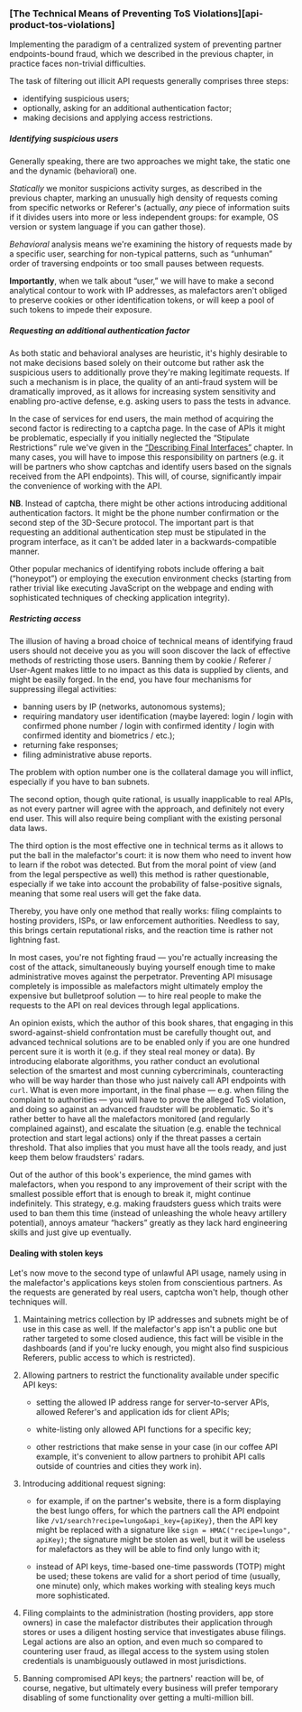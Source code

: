 ### [The Technical Means of Preventing ToS Violations][api-product-tos-violations]

Implementing the paradigm of a centralized system of preventing partner endpoints-bound fraud, which we described in the previous chapter, in practice faces non-trivial difficulties.

The task of filtering out illicit API requests generally comprises three steps:
  * identifying suspicious users;
  * optionally, asking for an additional authentication factor;
  * making decisions and applying access restrictions.

##### Identifying suspicious users

Generally speaking, there are two approaches we might take, the static one and the dynamic (behavioral) one.

*Statically* we monitor suspicions activity surges, as described in the previous chapter, marking an unusually high density of requests coming from specific networks or Referer's (actually, *any* piece of information suits if it divides users into more or less independent groups: for example, OS version or system language if you can gather those).

*Behavioral* analysis means we're examining the history of requests made by a specific user, searching for non-typical patterns, such as “unhuman” order of traversing endpoints or too small pauses between requests.

**Importantly**, when we talk about “user,” we will have to make a second analytical contour to work with IP addresses, as malefactors aren't obliged to preserve cookies or other identification tokens, or will keep a pool of such tokens to impede their exposure.

##### Requesting an additional authentication factor

As both static and behavioral analyses are heuristic, it's highly desirable to not make decisions based solely on their outcome but rather ask the suspicious users to additionally prove they're making legitimate requests. If such a mechanism is in place, the quality of an anti-fraud system will be dramatically improved, as it allows for increasing system sensitivity and enabling pro-active defense, e.g. asking users to pass the tests in advance.

In the case of services for end users, the main method of acquiring the second factor is redirecting to a captcha page. In the case of APIs it might be problematic, especially if you initially neglected the “Stipulate Restrictions” rule we've given in the [“Describing Final Interfaces”](#api-design-describing-interfaces) chapter. In many cases, you will have to impose this responsibility on partners (e.g. it will be partners who show captchas and identify users based on the signals received from the API endpoints). This will, of course, significantly impair the convenience of working with the API.

**NB**. Instead of captcha, there might be other actions introducing additional authentication factors. It might be the phone number confirmation or the second step of the 3D-Secure protocol. The important part is that requesting an additional authentication step must be stipulated in the program interface, as it can't be added later in a backwards-compatible manner.

Other popular mechanics of identifying robots include offering a bait (“honeypot”) or employing the execution environment checks (starting from rather trivial like executing JavaScript on the webpage and ending with sophisticated techniques of checking application integrity).

##### Restricting access

The illusion of having a broad choice of technical means of identifying fraud users should not deceive you as you will soon discover the lack of effective methods of restricting those users. Banning them by cookie / Referer / User-Agent makes little to no impact as this data is supplied by clients, and might be easily forged. In the end, you have four mechanisms for suppressing illegal activities:
  * banning users by IP (networks, autonomous systems);
  * requiring mandatory user identification (maybe layered: login / login with confirmed phone number / login with confirmed identity / login with confirmed identity and biometrics / etc.);
  * returning fake responses;
  * filing administrative abuse reports.

The problem with option number one is the collateral damage you will inflict, especially if you have to ban subnets.

The second option, though quite rational, is usually inapplicable to real APIs, as not every partner will agree with the approach, and definitely not every end user. This will also require being compliant with the existing personal data laws.

The third option is the most effective one in technical terms as it allows to put the ball in the malefactor's court: it is now them who need to invent how to learn if the robot was detected. But from the moral point of view (and from the legal perspective as well) this method is rather questionable, especially if we take into account the probability of false-positive signals, meaning that some real users will get the fake data.

Thereby, you have only one method that really works: filing complaints to hosting providers, ISPs, or law enforcement authorities. Needless to say, this brings certain reputational risks, and the reaction time is rather not lightning fast.

In most cases, you're not fighting fraud — you're actually increasing the cost of the attack, simultaneously buying yourself enough time to make administrative moves against the perpetrator. Preventing API misusage completely is impossible as malefactors might ultimately employ the expensive but bulletproof solution — to hire real people to make the requests to the API on real devices through legal applications.

An opinion exists, which the author of this book shares, that engaging in this sword-against-shield confrontation must be carefully thought out, and advanced technical solutions are to be enabled only if you are one hundred percent sure it is worth it (e.g. if they steal real money or data). By introducing elaborate algorithms, you rather conduct an evolutional selection of the smartest and most cunning cybercriminals, counteracting who will be way harder than those who just naively call API endpoints with `curl`. What is even more important, in the final phase — e.g. when filing the complaint to authorities — you will have to prove the alleged ToS violation, and doing so against an advanced fraudster will be problematic. So it's rather better to have all the malefactors monitored (and regularly complained against), and escalate the situation (e.g. enable the technical protection and start legal actions) only if the threat passes a certain threshold. That also implies that you must have all the tools ready, and just keep them below fraudsters' radars.

Out of the author of this book's experience, the mind games with malefactors, when you respond to any improvement of their script with the smallest possible effort that is enough to break it, might continue indefinitely. This strategy, e.g. making fraudsters guess which traits were used to ban them this time (instead of unleashing the whole heavy artillery potential), annoys amateur “hackers” greatly as they lack hard engineering skills and just give up eventually.

#### Dealing with stolen keys

Let's now move to the second type of unlawful API usage, namely using in the malefactor's applications keys stolen from conscientious partners. As the requests are generated by real users, captcha won't help, though other techniques will.

  1. Maintaining metrics collection by IP addresses and subnets might be of use in this case as well. If the malefactor's app isn't a public one but rather targeted to some closed audience, this fact will be visible in the dashboards (and if you're lucky enough, you might also find suspicious Referers, public access to which is restricted).

  2. Allowing partners to restrict the functionality available under specific API keys:

      * setting the allowed IP address range for server-to-server APIs, allowed Referer's and application ids for client APIs;

      * white-listing only allowed API functions for a specific key;

      * other restrictions that make sense in your case (in our coffee API example, it's convenient to allow partners to prohibit API calls outside of countries and cities they work in).
  
  3. Introducing additional request signing:

      * for example, if on the partner's website, there is a form displaying the best lungo offers, for which the partners call the API endpoint like `/v1/search?recipe=lungo&api_key={apiKey}`, then the API key might be replaced with a signature like `sign = HMAC("recipe=lungo", apiKey)`; the signature might be stolen as well, but it will be useless for malefactors as they will be able to find only lungo with it;

      * instead of API keys, time-based one-time passwords (TOTP) might be used; these tokens are valid for a short period of time (usually, one minute) only, which makes working with stealing keys much more sophisticated.
  
  4. Filing complaints to the administration (hosting providers, app store owners) in case the malefactor distributes their application through stores or uses a diligent hosting service that investigates abuse filings. Legal actions are also an option, and even much so compared to countering user fraud, as illegal access to the system using stolen credentials is unambiguously outlawed in most jurisdictions.

  5. Banning compromised API keys; the partners' reaction will be, of course, negative, but ultimately every business will prefer temporary disabling of some functionality over getting a multi-million bill.

